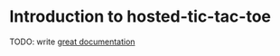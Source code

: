 # Introduction to hosted-tic-tac-toe

TODO: write [great documentation](http://jacobian.org/writing/what-to-write/)
